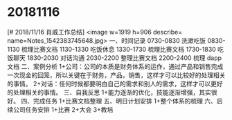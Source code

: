 # 20181116

[# 2018/11/16 肖威工作总结]
<image w=1919 h=906 describe= name=Notes_1542383745648.jpg>
一、时间记录
0730-0830 洗漱吃饭
0830-1130 梳理比赛文档
1130-1330 吃饭休息
1330-1730 梳理比赛文档
1730-1830 吃饭聊天
1830-2030 对话沟通
2030-2200 整理比赛文档
2200-2400 梳理 dapp 文档
二、案例分析
1+公司：公司的本质是财务体系的运作，通过产品和销售完成一次现金的回笼，所以关键在于财务，产品，销售，这样才可以比较好的处理相关的事情。
2+对话：任何时候都要明白自己的需求和别人的需求，这样才可以更好的处理相关的事情。
三、自我反思
1+能力逐渐的优化，技能逐渐增强，其实很好。
四、完成任务
1+比赛文档整理
五、明日计划安排
1+整个体系的梳理
六、后续公司任务安排
1+比赛 2+大会 3+教培

